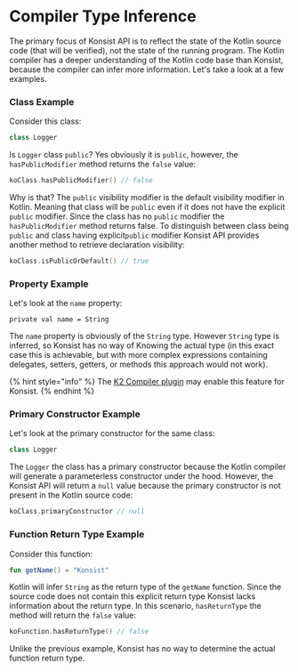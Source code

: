 # Compiler Type Inference

The primary focus of Konsist API is to reflect the state of the Kotlin source code (that will be verified), not the state of the running program. The Kotlin compiler has a deeper understanding of the Kotlin code base than Konsist, because the compiler can infer more information. Let's take a look at a few examples.

### Class Example

Consider this class:&#x20;

```kotlin
class Logger
```

Is `Logger` class `public`? Yes obviously it is `public`, however, the `hasPublicModifier` method returns the `false` value:

```kotlin
koClass.hasPublicModifier() // false
```

Why is that? The `public` visibility modifier is the default visibility modifier in Kotlin. Meaning that class will be `public` even if it does not have the explicit `public` modifier. Since the class has no `public` modifier the `hasPublicModifier` method returns false. To distinguish between class being `public` and class having explicit`public` modifier Konsist API provides another method to retrieve declaration visibility:

```kotlin
koClass.isPublicOrDefault() // true
```

### Property Example

Let's look at the `name` property:

```
private val name = String
```

The `name` property is obviously of the `String` type. However `String` type is inferred, so Konsist has no way of Knowing the actual type (in this exact case this is achievable, but with more complex expressions containing delegates, setters, getters, or methods this approach would not work).

{% hint style="info" %}
The [K2 Compiler plugin](https://www.youtube.com/watch?v=Pl-89n9wDqo) may enable this feature for Konsist.
{% endhint %}

### Primary Constructor Example

Let's look at the primary constructor for the same class:

```kotlin
class Logger
```

The `Logger` the class has a primary constructor because the Kotlin compiler will generate a parameterless constructor under the hood. However, the Konsist API will return a `null` value  because the primary constructor is not present in the Kotlin source code:

```kotlin
koClass.primaryConstructor // null
```

### Function Return Type Example

Consider this function:

```kotlin
fun getName() = "Konsist"
```

Kotlin will infer `String` as the return type of the `getName` function. Since the source code does not contain this explicit return type Konsist lacks information about the return type.  In this scenario, `hasReturnType` the method will return the `false` value:

```kotlin
koFunction.hasReturnType() // false
```

Unlike the previous example, Konsist has no way to determine the actual function return type.
